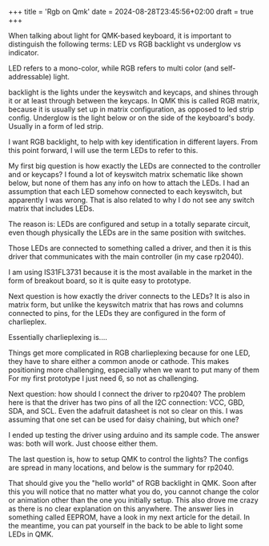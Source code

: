 +++
title = 'Rgb on Qmk'
date = 2024-08-28T23:45:56+02:00
draft = true
+++

When talking about light for QMK-based keyboard, it is important to distinguish the following terms:
LED vs RGB
backlight vs underglow vs indicator.

LED refers to a mono-color, while RGB refers to multi color (and self-addressable) light.

backlight is the lights under the keyswitch and keycaps, and shines through it or at least through between the keycaps. In QMK this is called RGB matrix, because it is usually set up in matrix configuration, as opposed to led strip config.
Underglow is the light below or on the side of the keyboard's body. Usually in a form of led strip.

I want RGB backlight, to help with key identification in different layers. From this point forward, I will use the term LEDs to refer to this.

My first big question is how exactly the LEDs are connected to the controller and or keycaps? I found a lot of keyswitch matrix schematic like shown below, but none of them has any info on how to attach the LEDs. I had an assumption that each LED somehow connected to each keyswitch, but apparently I was wrong. That is also related to why I do not see any switch matrix that includes LEDs.

The reason is: LEDs are configured and setup in a totally separate circuit, even though physically the LEDs are in the same position with switches.

Those LEDs are connected to something called a driver, and then it is this driver that communicates with the main controller (in my case rp2040). 

I am using IS31FL3731 because it is the most available in the market in the form of breakout board, so it is quite easy to prototype.

Next question is how exactly the driver connects to the LEDs? It is also in matrix form, but unlike the keyswitch matrix that has rows and columns connected to pins, for the LEDs they are configured in the form of charlieplex.

Essentially charlieplexing is....

Things get more complicated in RGB charlieplexing because for one LED, they have to share either a common anode or cathode. This makes positioning more challenging, especially when we want to put many of them
For my first prototype I just need 6, so not as challenging.

Next question: how should I connect the driver to rp2040? The problem here is that the driver has two pins of all the I2C connection: VCC, GBD, SDA, and SCL. Even the adafruit datasheet is not so clear on this. I was assuming that one set can be used for daisy chaining, but which one?

I ended up testing the driver using arduino and its sample code. The answer was: both will work. Just choose either them.

The last question is, how to setup QMK to control the lights?
The configs are spread in many locations, and below is the summary for rp2040.


That should give you the "hello world" of RGB backlight in QMK. Soon after this you will notice that no matter what you do, you cannot change the color or animation other than the one you initially setup. This also drove me crazy as there is no clear explanation on this anywhere. The answer lies in something called EEPROM, have a look in my next article for the detail. In the meantime, you can pat yourself in the back to be able to light some LEDs in QMK.



